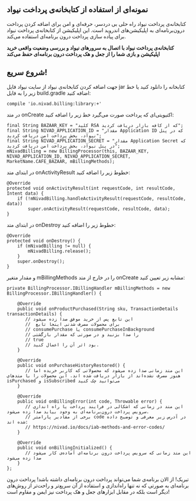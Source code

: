 
نمونه‌ای از استفاده از کتابخانه‌ی پرداخت نیواد 
----------------------------------------------

کتابخانه‌ی پرداخت نیواد راه حلی بی دردسر، حرفه‌ای و امن برای اضافه کردن پرداخت درون‌برنامه‌ای به اپلیکیشن‌های اندروید است.
این اپلیکیشن از کتابخانه‌ی پرداخت نیواد برای پیاده سازی پرداخت درون برنامه‌ای استفاده می‌کند.

**کتابخانه‌ی پرداخت نیواد با اتصال به سرورهای نیواد و بررسی وضعیت واقعی خرید اپلیکیشن و بازی شما را از جعل و هک پرداخت درون برنامه‌ای حفظ می‌کند**

شروع سریع!
----------

جهت اضافه کردن کتابخانه‌ی نیواد از سایت نیواد فایل jar کتابخانه را دانلود کنید یا خط زیر را به فایل build.gradle اضافه کنید:

    compile 'io.nivad.billing:library:+'

در متد onCreate اکتیویتی‌ای که پرداخت صورت می‌گیرد خط زیر را اضافه کنید:

    final String BAZAAR_KEY = "کلید RSA که از کافه بازار دریافت کردید";
    final String NIVAD_APPLICATION_ID = "مقدار Application ID که در پنل نیواد، بخش پرداخت امن دریافت کردید";
    final String NIVAD_APPLICATION_SECRET = "مقدار Application Secret که در پنل نیواد، بخش پرداخت امن دریافت کردید";
    mNivadBilling = new BillingProcessor(this, BAZAAR_KEY, NIVAD_APPLICATION_ID, NIVAD_APPLICATION_SECRET, MarketName.CAFE_BAZAAR, mBillingMethods);

در ابتدای متد onActivityResult خطوط زیر را اضافه کنید:

    @Override
    protected void onActivityResult(int requestCode, int resultCode, Intent data) {
        if (!mNivadBilling.handleActivityResult(requestCode, resultCode, data))
            super.onActivityResult(requestCode, resultCode, data);
    }

در ابتدای متد onDestroy خطوط زیر را اضافه کنید:


    @Override
    protected void onDestroy() {
        if (mNivadBilling != null) {
            mNivadBilling.release();
        }
        super.onDestroy();
    }


و مقدار متغیر mBillingMethods را در خارج از متد onCreate مشابه زیر تعیین کنید:


    private BillingProcessor.IBillingHandler mBillingMethods = new BillingProcessor.IBillingHandler() {

        @Override
        public void onProductPurchased(String sku, TransactionDetails transactionDetails) {
           // این تابع پس از خرید موفق صدا زده می‌شود
           //  برای محصولات مصرف شدنی اینجا تابع
           // consumePurchase یا consumePurchaseInBackground
           // را صدا بزنید و در صورتی که مقدار بازگشتی
           // true
           // بود اثر آن‌ را اعمال کنید.
        }

        @Override
        public void onPurchaseHistoryRestored() {
           // این متد زمانی صدا زده می‌شود که محصولاتی که کاربر خریده اما هنوز مصرف نشده‌اند از بازار دریافت شده اند. این محصولات را با متد‌های isPurchased و isSubscribed می‌توانید چک کنید
        }

        @Override
        public void onBillingError(int code, Throwable error) {
           // این متد در زمانی که اشکالی در فرایند پرداخت یا راه اندازی سرویس پرداخت درون‌برنامه‌ای به وجود بیاید صدا زده می‌شود.
           // برخی از مقادیر پارامتر code در آدرس زیر معرفی و توضیح داده شده اند:
           // https://nivad.io/docs/iab-methods-and-error-codes/
        }

        @Override
        public void onBillingInitialized() {
           // این متد زمانی که سرویس پرداخت درون برنامه‌ای آماده‌ی کار می‌شود صدا زده می‌شود
        }
    };


تبریک! از الان برنامه‌ی شما می‌تواند پرداخت درون برنامه‌ای داشته باشد! پرداخت درون برنامه‌ای به صورتی که نه تنها راه‌اندازی‌ و استفاده از آن سریع‌تر و راحت‌تر از روش‌های دیگر است بلکه در مقابل ابزارهای جعل و هک پرداخت نیز ایمن و مقاوم است!
